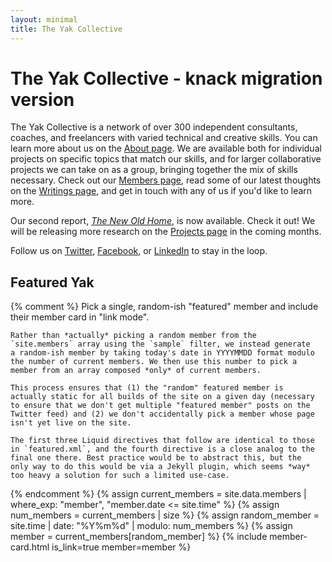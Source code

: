 ```yaml
---
layout: minimal
title: The Yak Collective
---
```


# The Yak Collective - knack migration version

The Yak Collective is a network of over 300 independent consultants, coaches, and freelancers with varied technical and creative skills. You can learn more about us on the [About page](/about). We are available both for individual projects on specific topics that match our skills, and for larger collaborative projects we can take on as a group, bringing together the mix of skills necessary. Check out our [Members page](/members), read some of our latest thoughts on the [Writings page](/writings), and get in touch with any of us if you'd like to learn more.

Our second report, [_The New Old Home_](/projects/the-new-old-home), is now available. Check it out! We will be releasing more research on the [Projects page](/projects) in the coming months.

Follow us on [Twitter](https://twitter.com/yak_collective), [Facebook](https://www.facebook.com/theyakcollective/), or [LinkedIn](https://www.linkedin.com/company/yak-collective/) to stay in the loop.

## Featured Yak

{% comment %}
	Pick a single, random-ish "featured" member and include their
	member card in "link mode".

	Rather than *actually* picking a random member from the
	`site.members` array using the `sample` filter, we instead generate
	a random-ish member by taking today's date in YYYYMMDD format modulo
	the number of current members. We then use this number to pick a
	member from an array composed *only* of current members.

	This process ensures that (1) the "random" featured member is
	actually static for all builds of the site on a given day (necessary
	to ensure that we don't get multiple "featured member" posts on the
	Twitter feed) and (2) we don't accidentally pick a member whose page
	isn't yet live on the site.

	The first three Liquid directives that follow are identical to those
	in `featured.xml`, and the fourth directive is a close analog to the
	final one there. Best practice would be to abstract this, but the
	only way to do this would be via a Jekyll plugin, which seems *way*
	too heavy a solution for such a limited use-case.
{% endcomment %}
{% assign current_members = site.data.members | where_exp: "member", "member.date <= site.time" %}
{% assign num_members = current_members | size %}
{% assign random_member = site.time | date: "%Y%m%d" | modulo: num_members %}
{% assign member = current_members[random_member] %}
{% include member-card.html is_link=true member=member %}
